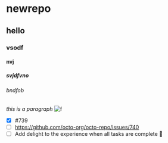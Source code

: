 # newrepo
## hello
### vsodf
#### nvj
##### svjdfvno
###### bndfob
*this is a paragraph*
![f](https://static.toiimg.com/photo/msid-84997171/84997171.jpg?197736)

- [x] #739
- [ ] https://github.com/octo-org/octo-repo/issues/740
- [ ] Add delight to the experience when all tasks are complete :tada:
